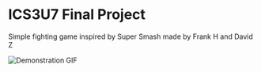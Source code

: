 # ICS3U7 Final Project
Simple fighting game inspired by Super Smash made by Frank H and David Z

![Demonstration GIF](Demo.gif)


